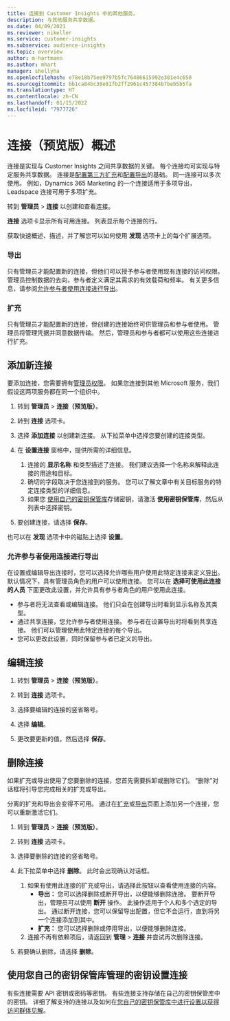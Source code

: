 ```yaml
---
title: 连接到 Customer Insights 中的其他服务。
description: 与其他服务共享数据。
ms.date: 04/09/2021
ms.reviewer: nikeller
ms.service: customer-insights
ms.subservice: audience-insights
ms.topic: overview
author: m-hartmann
ms.author: mhart
manager: shellyha
ms.openlocfilehash: e78e18b75ee9797b5fc76486615992e301e4c650
ms.sourcegitcommit: bb1ca84bc38e81fb2ff2961c457384b7beb5b5fa
ms.translationtype: HT
ms.contentlocale: zh-CN
ms.lasthandoff: 01/15/2022
ms.locfileid: "7977726"
---
```

# <a name="connections-preview-overview"></a>连接（预览版）概述

连接是实现与 Customer Insights 之间共享数据的关键。 每个连接均可实现与特定服务共享数据。 连接是[配置第三方扩充](enrichment-hub.md)和[配置导出](export-destinations.md)的基础。 同一连接可以多次使用。 例如，Dynamics 365 Marketing 的一个连接适用于多项导出，Leadspace 连接可用于多项扩充。

转到 **管理员** > **连接** 以创建和查看连接。

**连接** 选项卡显示所有可用连接。 列表显示每个连接的行。 

获取快速概述、描述，并了解您可以如何使用 **发现** 选项卡上的每个扩展选项。

### <a name="exports"></a>导出

只有管理员才能配置新的连接，但他们可以授予参与者使用现有连接的访问权限。 管理员控制数据的去向，参与者定义满足其需求的有效载荷和频率。 有关更多信息，请参阅[允许参与者使用连接进行导出](#allow-contributors-to-use-a-connection-for-exports)。

### <a name="enrichments"></a>扩充

只有管理员才能配置新的连接，但创建的连接始终可供管理员和参与者使用。 管理员将管理凭据并同意数据传输。 然后，管理员和参与者都可以使用这些连接进行扩充。

## <a name="add-a-new-connection"></a>添加新连接

要添加连接，您需要拥有[管理员权限](permissions.md)。 如果您连接到其他 Microsoft 服务，我们假设这两项服务都在同一个组织中。

1. 转到 **管理员** > **连接（预览版）**。

1. 转到 **连接** 选项卡。

1. 选择 **添加连接** 以创建新连接。 从下拉菜单中选择您要创建的连接类型。

1. 在 **设置连接** 窗格中，提供所需的详细信息。 
   1. 连接的 **显示名称** 和类型描述了连接。 我们建议选择一个名称来解释此连接的用途和目标。
   1. 确切的字段取决于您连接到的服务。 您可以了解文章中有关目标服务的特定连接类型的详细信息。
   1. 如果您 [使用自己的密钥保管库](use-azure-key-vault.md)存储密钥，请激活 **使用密钥保管库**，然后从列表中选择密钥。

1. 要创建连接，请选择 **保存**。

也可以在 **发现** 选项卡中的磁贴上选择 **设置**。

### <a name="allow-contributors-to-use-a-connection-for-exports"></a>允许参与者使用连接进行导出

在设置或编辑导出连接时，您可以选择允许哪些用户使用此特定连接来定义[导出](export-destinations.md)。 默认情况下，具有管理员角色的用户可以使用连接。 您可以在 **选择可使用此连接的人员** 下面更改此设置，并允许具有参与者角色的用户使用此连接。

- 参与者将无法查看或编辑连接。 他们只会在创建导出时看到显示名称及其类型。
- 通过共享连接，您允许参与者使用连接。 参与者在设置导出时将看到共享连接。 他们可以管理使用此特定连接的每个导出。
- 您可以更改此设置，同时保留参与者已定义的导出。

## <a name="edit-a-connection"></a>编辑连接

1. 转到 **管理员** > **连接（预览版）**。

1. 转到 **连接** 选项卡。

1. 选择要编辑的连接的竖省略号。

1. 选择 **编辑**。

1. 更改要更新的值，然后选择 **保存**。

## <a name="remove-a-connection"></a>删除连接

如果扩充或导出使用了您要删除的连接，您首先需要拆卸或删除它们。 “删除”对话框将引导您完成相关的扩充或导出。 

分离的扩充和导出会变得不可用。 通过在[扩充](enrichment-hub.md)或[导出](export-destinations.md)页面上添加另一个连接，您可以重新激活它们。

1. 转到 **管理员** > **连接（预览版）**。

1. 转到 **连接** 选项卡。

1. 选择要删除的连接的竖省略号。

1. 此下拉菜单中选择 **删除**。 此时会出现确认对话框。

   1. 如果有使用此连接的扩充或导出，请选择此按钮以查看使用连接的内容。
      - **导出：** 您可以选择删除或断开导出，以便能够删除连接。 要断开导出，管理员可以使用 **断开** 操作。 此操作适用于个人和多个选定的导出。 通过断开连接，您可以保留导出配置，但它不会运行，直到将另一个连接添加到其中。
      - **扩充：** 您可以选择删除或停用导出，以便能够删除连接。 
   1. 连接不再有依赖项后，请返回到 **管理** > **连接** 并尝试再次删除连接。

1. 若要确认删除，请选择 **删除**。

## <a name="set-up-connections-with-secrets-managed-by-your-own-key-vault"></a>使用您自己的密钥保管库管理的密钥设置连接

有些连接需要 API 密钥或密码等密钥。 有些连接支持存储在自己的密钥保管库中的密钥。 详细了解支持的连接以及如何在[您自己的密钥保管库中进行设置以获得访问群体见解](use-azure-key-vault.md)。
